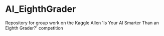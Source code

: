 # AI_EighthGrader
Repository for group work on the Kaggle Allen 'Is Your AI Smarter Than an Eighth Grader?' competition
